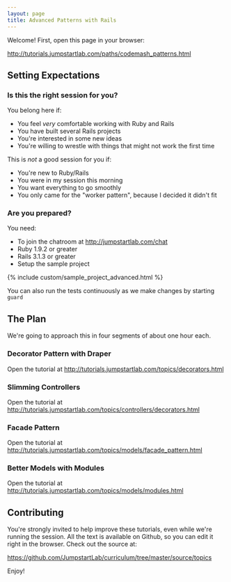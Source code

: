 ```yaml
---
layout: page
title: Advanced Patterns with Rails
---
```


Welcome! First, open this page in your browser:

http://tutorials.jumpstartlab.com/paths/codemash_patterns.html

## Setting Expectations

### Is this the right session for you?

You belong here if:

* You feel *very* comfortable working with Ruby and Rails
* You have built several Rails projects
* You're interested in some new ideas
* You're willing to wrestle with things that might not work the first time

This is *not* a good session for you if:

* You're new to Ruby/Rails
* You were in my session this morning
* You want everything to go smoothly
* You only came for the "worker pattern", because I decided it didn't fit

### Are you prepared?

You need:

* To join the chatroom at http://jumpstartlab.com/chat
* Ruby 1.9.2 or greater
* Rails 3.1.3 or greater
* Setup the sample project

{% include custom/sample_project_advanced.html %}

You can also run the tests continuously as we make changes by starting `guard`

## The Plan

We're going to approach this in four segments of about one hour each.

### Decorator Pattern with Draper

Open the tutorial at http://tutorials.jumpstartlab.com/topics/decorators.html

### Slimming Controllers

Open the tutorial at http://tutorials.jumpstartlab.com/topics/controllers/decorators.html

### Facade Pattern

Open the tutorial at http://tutorials.jumpstartlab.com/topics/models/facade_pattern.html

### Better Models with Modules

Open the tutorial at http://tutorials.jumpstartlab.com/topics/models/modules.html

## Contributing

You're strongly invited to help improve these tutorials, even while we're running the session. All the text is available on Github, so you can edit it right in the browser. Check out the source at:

https://github.com/JumpstartLab/curriculum/tree/master/source/topics

Enjoy!